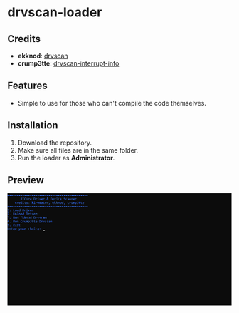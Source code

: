 # drvscan-loader

## Credits
- **ekknod**: [drvscan](https://github.com/ekknod/drvscan)
- **crump3tte**: [drvscan-interrupt-info](https://github.com/Crump3tte/drvscan-interrupt-info)

## Features
- Simple to use for those who can't compile the code themselves.

## Installation

1. Download the repository.
2. Make sure all files are in the same folder.
3. Run the loader as **Administrator**.

## Preview

![Preview Screenshot](god.png)
